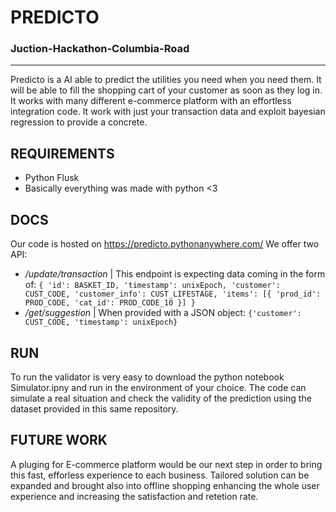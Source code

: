 # PREDICTO
### Juction-Hackathon-Columbia-Road
------------
Predicto is a AI able to predict the utilities you need when you need them. It will be able to fill the shopping cart of your customer as soon as they log in. It works with many different e-commerce platform with an effortless integration code. It work with just your transaction data and exploit bayesian regression to provide a concrete.

## REQUIREMENTS
 - Python Flusk
 - Basically everything was made with python <3
 
## DOCS
Our code is hosted on https://predicto.pythonanywhere.com/
We offer two API:
 - */update/transaction* | This endpoint is expecting data coming in the form of:
 ` {
      'id': BASKET_ID,
      'timestamp': unixEpoch,
      'customer': CUST_CODE,
      'customer_info': CUST_LIFESTAGE,
      'items': [{
                    'prod_id': PROD_CODE,
                    'cat_id': PROD_CODE_10
               }]
       }
 `
 - */get/suggestion* | When provided with a JSON object:
 `{'customer': CUST_CODE, 'timestamp': unixEpoch}`
 
## RUN
To run the validator is very easy to download the python notebook Simulator.ipny and run in the environment of your choice. The code can simulate a real situation and check the validity of the prediction using the dataset provided in this same repository.

## FUTURE WORK
A pluging for E-commerce platform would be our next step in order to bring this fast, efforless experience to each business. Tailored solution can be expanded and brought also into offline shopping enhancing the whole user experience and increasing the satisfaction and retetion rate. 


